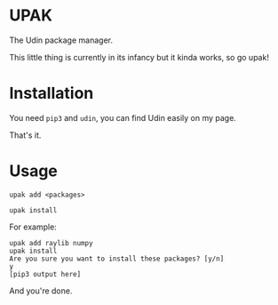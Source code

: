 # UPAK
The Udin package manager.

This little thing is currently in its infancy but it kinda works, so go upak!

# Installation
You need `pip3` and `udin`, you can find Udin easily on my page.

That's it.

# Usage
`upak add <packages>`

`upak install`

For example:
```
upak add raylib numpy
upak install
Are you sure you want to install these packages? [y/n]
y
[pip3 output here]
```

And you're done.
